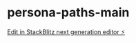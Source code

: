 # persona-paths-main

[Edit in StackBlitz next generation editor ⚡️](https://stackblitz.com/~/github.com/mohnishbahal/persona-paths-main)